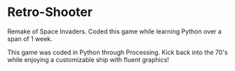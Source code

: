 # Retro-Shooter
Remake of Space Invaders. Coded this game while learning Python over a span of 1 week.

This game was coded in Python through Processing. Kick back into the 70's while enjoying a customizable ship with fluent graphics!
